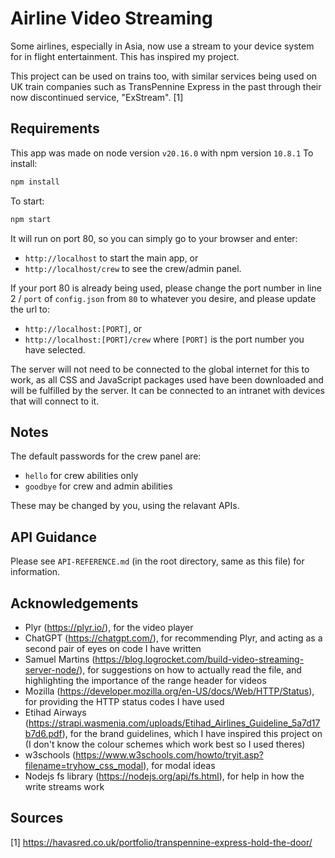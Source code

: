# Airline Video Streaming

Some airlines, especially in Asia, now use a stream to your device system for in flight entertainment. This has inspired my project.

This project can be used on trains too, with similar services being used on UK train companies such as TransPennine Express in the past through their now discontinued service, "ExStream". [1]

## Requirements

This app was made on node version `v20.16.0` with npm version `10.8.1`
To install:
```bash
npm install
```

To start:
```bash
npm start
```

It will run on port 80, so you can simply go to your browser and enter:
- `http://localhost` to start the main app, or 
- `http://localhost/crew` to see the crew/admin panel.

If your port 80 is already being used, please change the port number in line 2 / `port` of `config.json` from `80` to whatever you desire, and please update the url to:
- `http://localhost:[PORT]`, or 
- `http://localhost:[PORT]/crew`
where `[PORT]` is the port number you have selected.

The server will not need to be connected to the global internet for this to work, as all CSS and JavaScript packages used have been downloaded and will be fulfilled by the server. It can be connected to an intranet with devices that will connect to it.

## Notes

The default passwords for the crew panel are:
- `hello` for crew abilities only
- `goodbye` for crew and admin abilities

These may be changed by you, using the relavant APIs.

## API Guidance

Please see `API-REFERENCE.md` (in the root directory, same as this file) for information.

## Acknowledgements

- Plyr (https://plyr.io/), for the video player
- ChatGPT (https://chatgpt.com/), for recommending Plyr, and acting as a second pair of eyes on code I have written
- Samuel Martins (https://blog.logrocket.com/build-video-streaming-server-node/), for suggestions on how to actually read the file, and highlighting the importance of the range header for videos
- Mozilla (https://developer.mozilla.org/en-US/docs/Web/HTTP/Status), for providing the HTTP status codes I have used
- Etihad Airways (https://strapi.wasmenia.com/uploads/Etihad_Airlines_Guideline_5a7d17b7d6.pdf), for the brand guidelines, which I have inspired this project on (I don't know the colour schemes which work best so I used theres)
- w3schools (https://www.w3schools.com/howto/tryit.asp?filename=tryhow_css_modal), for modal ideas
- Nodejs fs library (https://nodejs.org/api/fs.html), for help in how the write streams work

## Sources
[1] https://havasred.co.uk/portfolio/transpennine-express-hold-the-door/